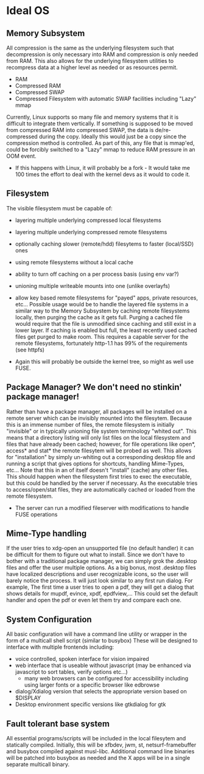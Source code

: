 # Ideal OS #

## Memory Subsystem ##

All compression is the same as the underlying filesystem such that decompression is only necessary into RAM and compression is only needed from RAM.
This also allows for the underlying filesystem utilities to recompress data at a higher level as needed or as resources permit.

  * RAM
  * Compressed RAM
  * Compressed SWAP
  * Compressed Filesystem with automatic SWAP facilities including "Lazy" mmap

Currently, Linux supports so many file and memory systems that it is difficult to integrate them vertically.
If something is supposed to be moved from compressed RAM into compressed SWAP, the data is de/re-compressed during the copy.
Ideally this would just be a copy since the compression method is controlled.
As part of this, any file that is mmap'ed, could be forcibly switched to a "Lazy" mmap to reduce RAM pressure in an OOM event.

  * If this happens with Linux, it will probably be a fork - It would take me 100 times the effort to deal with the kernel devs as it would to code it.

## Filesystem ##

The visible filesystem must be capable of:
  * layering multiple underlying compressed local filesystems
  * layering multiple underlying compressed remote filesystems
  * optionally caching slower (remote/hdd) filesytems to faster (local/SSD) ones
  * using remote filesystems without a local cache
  * ability to turn off caching on a per process basis (using env var?)
  * unioning multiple writeable mounts into one (unlike overlayfs)
  * allow key based remote filesystems for "payed" apps, private resources, etc...
Possible usage would be to handle the layered file systems in a similar way to the Memory Subsystem by caching remote filesystems locally, then purging the cache as it gets full.
Purging a cached file would require that the file is unmodified since caching and still exist in a lower layer.
If caching is enabled but full, the least recently used cached files get purged to make room.
This requires a capable server for the remote filesystems, fortunately http-1.1 has 99% of the requirements (see httpfs)

  * Again this will probably be outside the kernel tree, so might as well use FUSE.

## Package Manager? We don't need no stinkin' package manager! ##

Rather than have a package manager, all packages will be installed on a remote server which can be invisibly mounted into the filesytem.
Because this is an immense number of files, the remote filesystem is initially "invisible" or in typically unioning file system terminology "whited out".
This means that a directory listing will only list files on the local filesystem and files that have already been cached;
however, for file operations like open*, access* and stat* the remote filesytem will be probed as well.
This allows for "installation" by simply un-whiting out a corresponding desktop file and running a script that gives options for shortcuts, handling Mime-Types, etc...
Note that this in an of itself doesn't "install" (cache) any other files.
This should happen when the filesystem first tries to exec the executable, but this could be handled by the server if necessary.
As the executable tries to access/open/stat files, they are automatically cached or loaded from the remote filesystem.

  * The server can run a modified fileserver with modifications to handle FUSE operations

## Mime-Type handling ##
If the user tries to xdg-open an unsupported file (no default handler) it can be difficult for them to figure out what to install.
Since we don't have to bother with a traditional package manager, we can simply grok the .desktop files and offer the user multiple options.
As a big bonus, most .desktop files have localized descriptions and user recognizable icons, so the user will barely notice the process.
It will just look similar to any first run dialog.
For example, The first time a user tries to open a pdf, they will get a dialog that shows details for mupdf, evince, xpdf, epdfview,...
This could set the default handler and open the pdf or even let them try and compare each one.

## System Configuration ##
All basic configuration will have a command line utility or wrapper in the form of a multicall shell script (similar to busybox)
These will be designed to interface with multiple frontends including:
  * voice controlled, spoken interface for vision impaired
  * web interface that is useable without javascript (may be enhanced via javascript to sort tables, verify options etc...)
    - many web browsers can be configured for accessibility including using larger fonts or a specific browser like edbrowse
  * dialog/Xdialog version that selects the appropriate version based on $DISPLAY
  * Desktop environment specific versions like gtkdialog for gtk

## Fault tolerant base system ## 
All essential programs/scripts will be included in the local filesytem and statically compiled.
Initially, this will be xfbdev, jwm, st, netsurf-framebuffer and busybox compiled against musl-libc.
Additional command line binaries will be patched into busybox as needed and the X apps will be in a single separate multicall binary.
